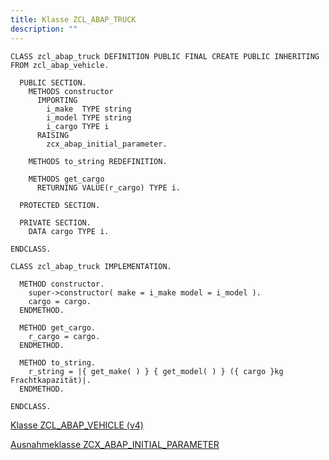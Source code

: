 ```yaml
---
title: Klasse ZCL_ABAP_TRUCK
description: ""
---
```


```abap
CLASS zcl_abap_truck DEFINITION PUBLIC FINAL CREATE PUBLIC INHERITING FROM zcl_abap_vehicle.

  PUBLIC SECTION.
    METHODS constructor
      IMPORTING
        i_make  TYPE string
        i_model TYPE string
        i_cargo TYPE i
      RAISING
        zcx_abap_initial_parameter.

    METHODS to_string REDEFINITION.

    METHODS get_cargo
      RETURNING VALUE(r_cargo) TYPE i.

  PROTECTED SECTION.

  PRIVATE SECTION.
    DATA cargo TYPE i.

ENDCLASS.

CLASS zcl_abap_truck IMPLEMENTATION.

  METHOD constructor.
    super->constructor( make = i_make model = i_model ).
    cargo = cargo.
  ENDMETHOD.

  METHOD get_cargo.
    r_cargo = cargo.
  ENDMETHOD.

  METHOD to_string.
    r_string = |{ get_make( ) } { get_model( ) } ({ cargo }kg Frachtkapazität)|.
  ENDMETHOD.

ENDCLASS.
```


[Klasse ZCL_ABAP_VEHICLE (v4)](class_zcl_abap_vehicle_v4.md)

[Ausnahmeklasse ZCX_ABAP_INITIAL_PARAMETER](class_zcx_abap_initial_parameter.md)
